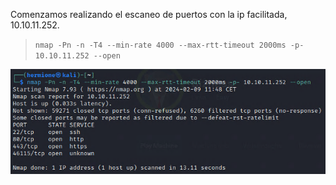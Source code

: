 Comenzamos realizando el escaneo de puertos con la ip facilitada, 10.10.11.252.

>`nmap -Pn -n -T4 --min-rate 4000 --max-rtt-timeout 2000ms -p- 10.10.11.252 --open`


![](/Images/Pasted%20image%2020240209114916.png)



